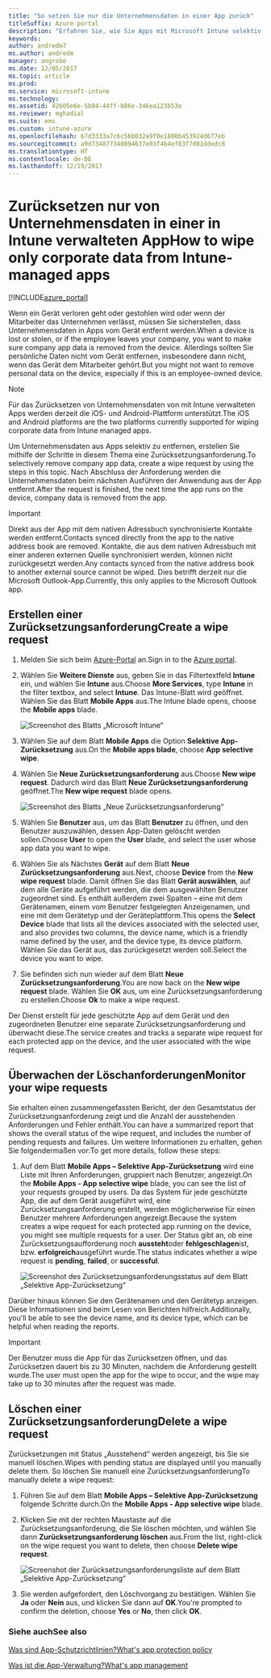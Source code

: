 ```yaml
---
title: "So setzen Sie nur die Unternehmensdaten in einer App zurück"
titleSuffix: Azure portal
description: "Erfahren Sie, wie Sie Apps mit Microsoft Intune selektiv zurücksetzen.\""
keywords: 
author: andredm7
ms.author: andredm
manager: angrobe
ms.date: 12/05/2017
ms.topic: article
ms.prod: 
ms.service: microsoft-intune
ms.technology: 
ms.assetid: 42605e6e-5b84-44ff-b86e-346ea123b53e
ms.reviewer: mghadial
ms.suite: ems
ms.custom: intune-azure
ms.openlocfilehash: 67d3333a7c6c56b032a9f0e1800b453924d677eb
ms.sourcegitcommit: a9d734877340894637e03f4b4ef83f7d01ddedc8
ms.translationtype: HT
ms.contentlocale: de-DE
ms.lasthandoff: 12/19/2017
---
```

# <a name="how-to-wipe-only-corporate-data-from-intune-managed-apps"></a><span data-ttu-id="cb621-103">Zurücksetzen nur von Unternehmensdaten in einer in Intune verwalteten App</span><span class="sxs-lookup"><span data-stu-id="cb621-103">How to wipe only corporate data from Intune-managed apps</span></span>

[!INCLUDE[azure_portal](./includes/azure_portal.md)]

<span data-ttu-id="cb621-104">Wenn ein Gerät verloren geht oder gestohlen wird oder wenn der Mitarbeiter das Unternehmen verlässt, müssen Sie sicherstellen, dass Unternehmensdaten in Apps vom Gerät entfernt werden.</span><span class="sxs-lookup"><span data-stu-id="cb621-104">When a device is lost or stolen, or if the employee leaves your company, you want to make sure company app data is removed from the device.</span></span> <span data-ttu-id="cb621-105">Allerdings sollten Sie persönliche Daten nicht vom Gerät entfernen, insbesondere dann nicht, wenn das Gerät dem Mitarbeiter gehört.</span><span class="sxs-lookup"><span data-stu-id="cb621-105">But you might not want to remove personal data on the device, especially if this is an employee-owned device.</span></span>

>[!NOTE]
> <span data-ttu-id="cb621-106">Für das Zurücksetzen von Unternehmensdaten von mit Intune verwalteten Apps werden derzeit die iOS- und Android-Plattform unterstützt.</span><span class="sxs-lookup"><span data-stu-id="cb621-106">The iOS and Android platforms are the two platforms currently supported for wiping corporate data from Intune managed apps.</span></span>

<span data-ttu-id="cb621-107">Um Unternehmensdaten aus Apps selektiv zu entfernen, erstellen Sie mithilfe der Schritte in diesem Thema eine Zurücksetzungsanforderung.</span><span class="sxs-lookup"><span data-stu-id="cb621-107">To selectively remove company app data, create a wipe request by using the steps in this topic.</span></span> <span data-ttu-id="cb621-108">Nach Abschluss der Anforderung werden die Unternehmensdaten beim nächsten Ausführen der Anwendung aus der App entfernt.</span><span class="sxs-lookup"><span data-stu-id="cb621-108">After the request is finished, the next time the app runs on the device, company data is removed from the app.</span></span>

>[!IMPORTANT]
> <span data-ttu-id="cb621-109">Direkt aus der App mit dem nativen Adressbuch synchronisierte Kontakte werden entfernt.</span><span class="sxs-lookup"><span data-stu-id="cb621-109">Contacts synced directly from the app to the native address book are removed.</span></span> <span data-ttu-id="cb621-110">Kontakte, die aus dem nativen Adressbuch mit einer anderen externen Quelle synchronisiert werden, können nicht zurückgesetzt werden.</span><span class="sxs-lookup"><span data-stu-id="cb621-110">Any contacts synced from the native address book to another external source cannot be wiped.</span></span> <span data-ttu-id="cb621-111">Dies betrifft derzeit nur die Microsoft Outlook-App.</span><span class="sxs-lookup"><span data-stu-id="cb621-111">Currently, this only applies to the Microsoft Outlook app.</span></span>

## <a name="create-a-wipe-request"></a><span data-ttu-id="cb621-112">Erstellen einer Zurücksetzungsanforderung</span><span class="sxs-lookup"><span data-stu-id="cb621-112">Create a wipe request</span></span>

1.  <span data-ttu-id="cb621-113">Melden Sie sich beim [Azure-Portal](https://portal.azure.com) an.</span><span class="sxs-lookup"><span data-stu-id="cb621-113">Sign in to the [Azure portal](https://portal.azure.com).</span></span>

2.  <span data-ttu-id="cb621-114">Wählen Sie **Weitere Dienste** aus, geben Sie in das Filtertextfeld **Intune** ein, und wählen Sie **Intune** aus.</span><span class="sxs-lookup"><span data-stu-id="cb621-114">Choose **More Services**, type **Intune** in the filter textbox, and select **Intune**.</span></span> <span data-ttu-id="cb621-115">Das Intune-Blatt wird geöffnet. Wählen Sie das Blatt **Mobile Apps** aus.</span><span class="sxs-lookup"><span data-stu-id="cb621-115">The Intune blade opens, choose the **Mobile apps** blade.</span></span>

    ![Screenshot des Blatts „Microsoft Intune“](./media/apps-selective-wipe01.png)

3.  <span data-ttu-id="cb621-117">Wählen Sie auf dem Blatt **Mobile Apps** die Option **Selektive App-Zurücksetzung** aus.</span><span class="sxs-lookup"><span data-stu-id="cb621-117">On the **Mobile apps blade**, choose **App selective wipe**.</span></span>

4.  <span data-ttu-id="cb621-118">Wählen Sie **Neue Zurücksetzungsanforderung** aus.</span><span class="sxs-lookup"><span data-stu-id="cb621-118">Choose  **New wipe request**.</span></span> <span data-ttu-id="cb621-119">Dadurch wird das Blatt **Neue Zurücksetzungsanforderung** geöffnet.</span><span class="sxs-lookup"><span data-stu-id="cb621-119">The **New wipe request** blade opens.</span></span>

    ![Screenshot des Blatts „Neue Zurücksetzungsanforderung“](./media/AzurePortal_MAM_NewWipeRequest.png)

5.  <span data-ttu-id="cb621-121">Wählen Sie **Benutzer** aus, um das Blatt **Benutzer** zu öffnen, und den Benutzer auszuwählen, dessen App-Daten gelöscht werden sollen.</span><span class="sxs-lookup"><span data-stu-id="cb621-121">Choose **User** to open the **User** blade, and select the user whose app data you want to wipe.</span></span>

6.  <span data-ttu-id="cb621-122">Wählen Sie als Nächstes **Gerät** auf dem Blatt **Neue Zurücksetzungsanforderung** aus.</span><span class="sxs-lookup"><span data-stu-id="cb621-122">Next, choose **Device** from the **New wipe request** blade.</span></span> <span data-ttu-id="cb621-123">Damit öffnen Sie das Blatt **Gerät auswählen**, auf dem alle Geräte aufgeführt werden, die dem ausgewählten Benutzer zugeordnet sind. Es enthält außerdem zwei Spalten – eine mit dem Gerätenamen, einem vom Benutzer festgelegten Anzeigenamen, und eine mit dem Gerätetyp und der Geräteplattform.</span><span class="sxs-lookup"><span data-stu-id="cb621-123">This opens the **Select Device** blade that lists all the devices associated with the selected user, and also provides two columns, the device name, which is a friendly name defined by the user, and the device type, its device platform.</span></span> <span data-ttu-id="cb621-124">Wählen Sie das Gerät aus, das zurückgesetzt werden soll.</span><span class="sxs-lookup"><span data-stu-id="cb621-124">Select the device you want to wipe.</span></span>

7.  <span data-ttu-id="cb621-125">Sie befinden sich nun wieder auf dem Blatt **Neue Zurücksetzungsanforderung**.</span><span class="sxs-lookup"><span data-stu-id="cb621-125">You are now back on the **New wipe request** blade.</span></span> <span data-ttu-id="cb621-126">Wählen Sie **OK** aus, um eine Zurücksetzungsanforderung zu erstellen.</span><span class="sxs-lookup"><span data-stu-id="cb621-126">Choose **Ok** to make a wipe request.</span></span>

<span data-ttu-id="cb621-127">Der Dienst erstellt für jede geschützte App auf dem Gerät und den zugeordneten Benutzer eine separate Zurücksetzungsanforderung und überwacht diese.</span><span class="sxs-lookup"><span data-stu-id="cb621-127">The service creates and tracks a separate wipe request for each protected app on the device, and the user associated with the wipe request.</span></span>

## <a name="monitor-your-wipe-requests"></a><span data-ttu-id="cb621-128">Überwachen der Löschanforderungen</span><span class="sxs-lookup"><span data-stu-id="cb621-128">Monitor your wipe requests</span></span>

<span data-ttu-id="cb621-129">Sie erhalten einen zusammengefassten Bericht, der den Gesamtstatus der Zurücksetzungsanforderung zeigt und die Anzahl der ausstehenden Anforderungen und Fehler enthält.</span><span class="sxs-lookup"><span data-stu-id="cb621-129">You can have a summarized report that shows the overall status of the wipe request, and includes the number of pending requests and failures.</span></span> <span data-ttu-id="cb621-130">Um weitere Informationen zu erhalten, gehen Sie folgendermaßen vor:</span><span class="sxs-lookup"><span data-stu-id="cb621-130">To get more details, follow these steps:</span></span>

1.  <span data-ttu-id="cb621-131">Auf dem Blatt **Mobile Apps – Selektive App-Zurücksetzung** wird eine Liste mit Ihren Anforderungen, gruppiert nach Benutzer, angezeigt.</span><span class="sxs-lookup"><span data-stu-id="cb621-131">On the **Mobile Apps - App selective wipe** blade, you can see the list of your requests grouped by users.</span></span> <span data-ttu-id="cb621-132">Da das System für jede geschützte App, die auf dem Gerät ausgeführt wird, eine Zurücksetzungsanforderung erstellt, werden möglicherweise für einen Benutzer mehrere Anforderungen angezeigt.</span><span class="sxs-lookup"><span data-stu-id="cb621-132">Because the system creates a wipe request for each protected app running on the device, you might see multiple requests for a user.</span></span> <span data-ttu-id="cb621-133">Der Status gibt an, ob eine Zurücksetzungsaufforderung noch **aussteht**oder **fehlgeschlagen**ist, bzw. **erfolgreich**ausgeführt wurde.</span><span class="sxs-lookup"><span data-stu-id="cb621-133">The status indicates whether a wipe request is **pending**, **failed**, or **successful**.</span></span>

    ![Screenshot des Zurücksetzungsanforderungsstatus auf dem Blatt „Selektive App-Zurücksetzung“](./media/wipe-request-status-1.png)

<span data-ttu-id="cb621-135">Darüber hinaus können Sie den Gerätenamen und den Gerätetyp anzeigen. Diese Informationen sind beim Lesen von Berichten hilfreich.</span><span class="sxs-lookup"><span data-stu-id="cb621-135">Additionally, you'll be able to see the device name, and its device type, which can be helpful when reading the reports.</span></span>

>[!IMPORTANT]
> <span data-ttu-id="cb621-136">Der Benutzer muss die App für das Zurücksetzen öffnen, und das Zurücksetzen dauert bis zu 30 Minuten, nachdem die Anforderung gestellt wurde.</span><span class="sxs-lookup"><span data-stu-id="cb621-136">The user must open the app for the wipe to occur, and the wipe may take up to 30 minutes after the request was made.</span></span>

## <a name="delete-a-wipe-request"></a><span data-ttu-id="cb621-137">Löschen einer Zurücksetzungsanforderung</span><span class="sxs-lookup"><span data-stu-id="cb621-137">Delete a wipe request</span></span>

<span data-ttu-id="cb621-138">Zurücksetzungen mit Status „Ausstehend“ werden angezeigt, bis Sie sie manuell löschen.</span><span class="sxs-lookup"><span data-stu-id="cb621-138">Wipes with pending status are displayed until you manually delete them.</span></span>  <span data-ttu-id="cb621-139">So löschen Sie manuell eine Zurücksetzungsanforderung</span><span class="sxs-lookup"><span data-stu-id="cb621-139">To manually delete a wipe request:</span></span>

1.  <span data-ttu-id="cb621-140">Führen Sie auf dem Blatt **Mobile Apps – Selektive App-Zurücksetzung** folgende Schritte durch.</span><span class="sxs-lookup"><span data-stu-id="cb621-140">On the **Mobile Apps - App selective wipe** blade.</span></span>

2.  <span data-ttu-id="cb621-141">Klicken Sie mit der rechten Maustaste auf die Zurücksetzungsanforderung, die Sie löschen möchten, und wählen Sie dann **Zurücksetzungsanforderung löschen** aus.</span><span class="sxs-lookup"><span data-stu-id="cb621-141">From the list, right-click on the wipe request you want to delete, then choose **Delete wipe request**.</span></span>

    ![Screenshot der Zurücksetzungsanforderungsliste auf dem Blatt „Selektive App-Zurücksetzung“](./media/delete-wipe-request.png)

3.  <span data-ttu-id="cb621-143">Sie werden aufgefordert, den Löschvorgang zu bestätigen. Wählen Sie **Ja** oder **Nein** aus, und klicken Sie dann auf **OK**.</span><span class="sxs-lookup"><span data-stu-id="cb621-143">You're prompted to confirm the deletion, choose **Yes** or **No**, then click **OK**.</span></span>

### <a name="see-also"></a><span data-ttu-id="cb621-144">Siehe auch</span><span class="sxs-lookup"><span data-stu-id="cb621-144">See also</span></span>
[<span data-ttu-id="cb621-145">Was sind App-Schutzrichtlinien?</span><span class="sxs-lookup"><span data-stu-id="cb621-145">What's app protection policy</span></span>](app-protection-policy.md)

[<span data-ttu-id="cb621-146">Was ist die App-Verwaltung?</span><span class="sxs-lookup"><span data-stu-id="cb621-146">What's app management</span></span>](app-management.md)
